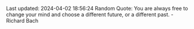 Last updated: 2024-04-02 18:56:24
Random Quote: You are always free to change your mind and choose a different future, or a different past. - Richard Bach